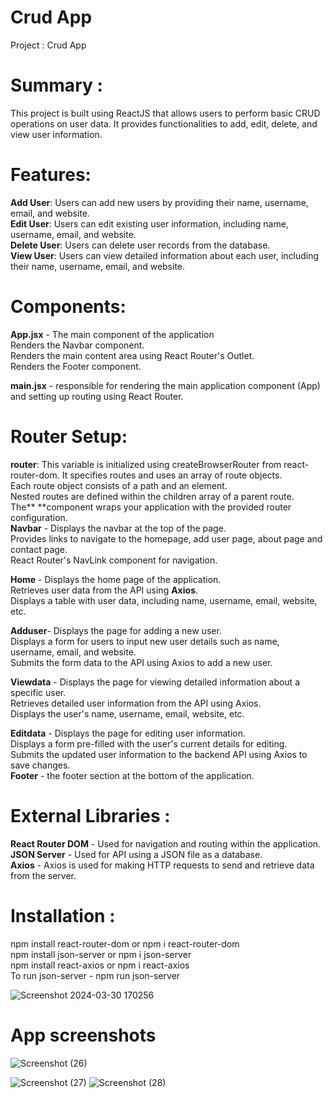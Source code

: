 # Crud App

Project : Crud App

# Summary :  
This project is built using ReactJS that allows users to perform basic CRUD operations on user data. It provides functionalities to add, edit, delete, and view user information.
# Features:
**Add User**: Users can add new users by providing their name, username, email, and website.  
**Edit User**: Users can edit existing user information, including name, username, email, and website.  
**Delete User**: Users can delete user records from the database.  
**View User**: Users can view detailed information about each user, including their name, username, email, and website.  

# Components:
**App.jsx** - The main component of the application  
Renders the Navbar component.  
Renders the main content area using React Router's Outlet.  
Renders the Footer component.  

**main.jsx** - responsible for rendering the main application component (App) and setting up routing using React Router.

# Router Setup: 
**router**: This variable is initialized using createBrowserRouter from react-router-dom. 
It specifies routes and uses an array of route objects.  
Each route object consists of a path and an element.  
Nested routes are defined within the children array of a parent route.    
The** <RouterProvider> **component wraps your application with the provided router configuration.    
**Navbar** - Displays the navbar at the top of the page.  
Provides links to navigate to the homepage, add user page, about page and contact page.  
React Router's NavLink component for navigation.  

**Home** - Displays the home page of the application.  
Retrieves user data from the  API using **Axios**.  
Displays a table with user data, including name, username, email, website, etc.  

**Adduser**- Displays the page for adding a new user.  
Displays a form for users to input new user details such as name, username, email, and website.  
Submits the form data to the  API using Axios to add a new user.  

**Viewdata** - Displays the page for viewing detailed information about a specific user.  
Retrieves detailed user information from the API using Axios.  
Displays the user's name, username, email, website, etc.  

**Editdata** - Displays the page for editing user information.  
Displays a form pre-filled with the user's current details for editing.  
Submits the updated user information to the backend API using Axios to save changes.  
**Footer** - the footer section at the bottom of the application.  

# External Libraries : 
**React Router DOM** - Used for navigation and routing within the application.  
**JSON Server** - Used for API using a JSON file as a database.  
**Axios** -  Axios is used for making HTTP requests to send and retrieve data from the server.  

# Installation : 
npm install react-router-dom   or npm i react-router-dom  
npm install json-server   or npm i json-server  
npm install react-axios  or npm i react-axios  
To run json-server -  npm run json-server  

![Screenshot 2024-03-30 170256](https://github.com/Dreamer122/React-CRUD-APP/assets/126068795/b84da7c6-188c-4c91-ac28-d842db4228fd)


# App screenshots 
![Screenshot (26)](https://github.com/Dreamer122/React-CRUD-APP/assets/126068795/28f89048-47d5-4616-85ec-80e2126890d1)

![Screenshot (27)](https://github.com/Dreamer122/React-CRUD-APP/assets/126068795/67dfac01-ac19-4113-b0d4-3901bc1d3601)
![Screenshot (28)](https://github.com/Dreamer122/React-CRUD-APP/assets/126068795/4468a169-0896-4867-8653-b44a162de0e4)




 




